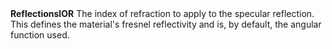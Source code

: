 <tr>
<td><strong>ReflectionsIOR</strong></td>
<td>The index of refraction to apply to the specular reflection. This defines the material's fresnel reflectivity and is, by default, the angular function used.</td>
</tr>
